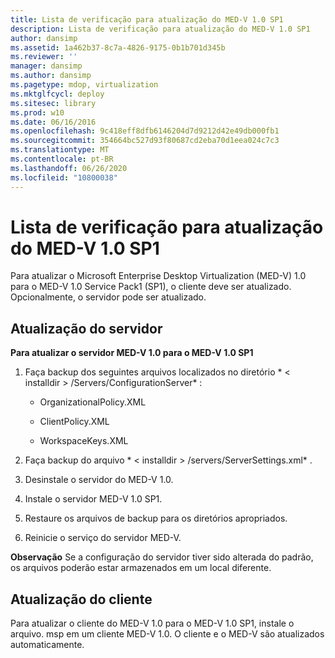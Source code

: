 ```yaml
---
title: Lista de verificação para atualização do MED-V 1.0 SP1
description: Lista de verificação para atualização do MED-V 1.0 SP1
author: dansimp
ms.assetid: 1a462b37-8c7a-4826-9175-0b1b701d345b
ms.reviewer: ''
manager: dansimp
ms.author: dansimp
ms.pagetype: mdop, virtualization
ms.mktglfcycl: deploy
ms.sitesec: library
ms.prod: w10
ms.date: 06/16/2016
ms.openlocfilehash: 9c418eff8dfb6146204d7d9212d42e49db000fb1
ms.sourcegitcommit: 354664bc527d93f80687cd2eba70d1eea024c7c3
ms.translationtype: MT
ms.contentlocale: pt-BR
ms.lasthandoff: 06/26/2020
ms.locfileid: "10800038"
---
```

# Lista de verificação para atualização do MED-V 1.0 SP1


Para atualizar o Microsoft Enterprise Desktop Virtualization (MED-V) 1.0 para o MED-V 1.0 Service Pack1 (SP1), o cliente deve ser atualizado. Opcionalmente, o servidor pode ser atualizado.

## Atualização do servidor


**Para atualizar o servidor MED-V 1.0 para o MED-V 1.0 SP1**

1.  Faça backup dos seguintes arquivos localizados no diretório * &lt; installdir &gt; /Servers/ConfigurationServer* :

    -   OrganizationalPolicy.XML

    -   ClientPolicy.XML

    -   WorkspaceKeys.XML

2.  Faça backup do arquivo * &lt; installdir &gt; /servers/ServerSettings.xml* .

3.  Desinstale o servidor do MED-V 1.0.

4.  Instale o servidor MED-V 1.0 SP1.

5.  Restaure os arquivos de backup para os diretórios apropriados.

6.  Reinicie o serviço do servidor MED-V.

**Observação**  Se a configuração do servidor tiver sido alterada do padrão, os arquivos poderão estar armazenados em um local diferente.

 

## Atualização do cliente


Para atualizar o cliente do MED-V 1.0 para o MED-V 1.0 SP1, instale o arquivo. msp em um cliente MED-V 1.0. O cliente e o MED-V são atualizados automaticamente.

 

 





